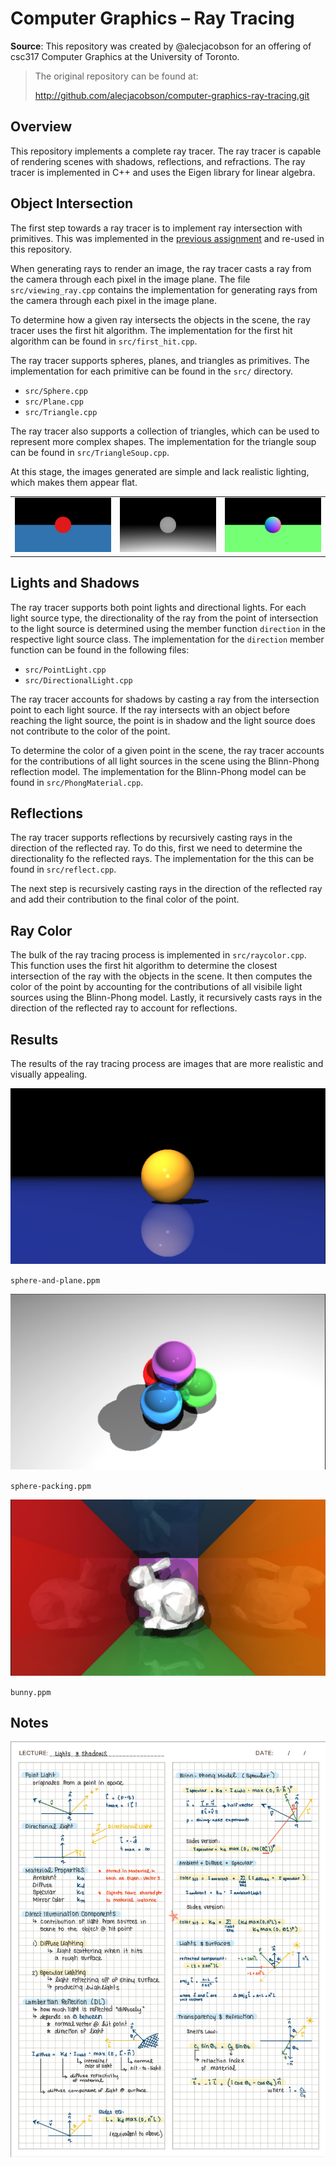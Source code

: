 # Computer Graphics – Ray Tracing

**Source**: This repository was created by @alecjacobson for an offering of csc317 Computer Graphics at the University of Toronto.

> The original repository can be found at:
>
> http://github.com/alecjacobson/computer-graphics-ray-tracing.git

## Overview
This repository implements a complete ray tracer. The ray tracer is capable of rendering scenes with shadows, reflections, and refractions. The ray tracer is implemented in C++ and uses the Eigen library for linear algebra.

## Object Intersection
The first step towards a ray tracer is to implement ray intersection with primitives. This was implemented in the [previous assignment](https://github.com/StellaZare/ray-casting) and re-used in this repository. 

When generating rays to render an image, the ray tracer casts a ray from the camera through each pixel in the image plane. The file `src/viewing_ray.cpp` contains the implementation for generating rays from the camera through each pixel in the image plane.

To determine how a given ray intersects the objects in the scene, the ray tracer uses the first hit algorithm. The implementation for the first hit algorithm can be found in `src/first_hit.cpp`.

The ray tracer supports spheres, planes, and triangles as primitives. The implementation for each primitive can be found in the `src/` directory.
- `src/Sphere.cpp`
- `src/Plane.cpp`
- `src/Triangle.cpp`

The ray tracer also supports a collection of triangles, which can be used to represent more complex shapes. The implementation for the triangle soup can be found in `src/TriangleSoup.cpp`.

At this stage, the images generated are simple and lack realistic lighting, which makes them appear flat.

<table>
  <tr>
    <td><img src="images/readme/image.png" alt="id.ppm" width="300"/></td>
    <td><img src="images/readme/image-1.png" alt="depth.ppm" width="300"/></td>
    <td><img src="images/readme/image-2.png" alt="normal.ppm" width="300"/></td>
  </tr>
</table>

## Lights and Shadows
The ray tracer supports both point lights and directional lights. For each light source type, the directionality of the ray from the point of intersection to the light source is determined using the member function `direction` in the respective light source class. The implementation for the `direction` member function can be found in the following files:
- `src/PointLight.cpp`
- `src/DirectionalLight.cpp`

The ray tracer accounts for shadows by casting a ray from the intersection point to each light source. If the ray intersects with an object before reaching the light source, the point is in shadow and the light source does not contribute to the color of the point.

To determine the color of a given point in the scene, the ray tracer accounts for the contributions of all light sources in the scene using the Blinn-Phong reflection model. The implementation for the Blinn-Phong model can be found in `src/PhongMaterial.cpp`.

## Reflections
The ray tracer supports reflections by recursively casting rays in the direction of the reflected ray. To do this, first we need to determine the directionality fo the reflected rays. The implementation for the this can be found in `src/reflect.cpp`.

The next step is recursively casting rays in the direction of the reflected ray and add their contribution to the final color of the point. 

## Ray Color
The bulk of the ray tracing process is implemented in `src/raycolor.cpp`. This function uses the first hit algorithm to determine the closest intersection of the ray with the objects in the scene. It then computes the color of the point by accounting for the contributions of all visibile light sources using the Blinn-Phong model. Lastly, it recursively casts rays in the direction of the reflected ray to account for reflections.

## Results
The results of the ray tracing process are images that are more realistic and visually appealing.

![sphere-and-plane.ppm](images/readme/image-3.png) 

`sphere-and-plane.ppm`

![sphere-packing.ppm](images/readme/image-4.png)

 `sphere-packing.ppm`

![bunny.ppm](images/readme/image-5.png)

`bunny.ppm`

## Notes
![alt text](images/readme/image-6.png)
